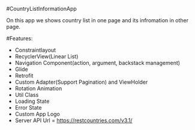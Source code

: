 #CountryListInformationApp

On this app we shows country list in one page and its infromation in other page.

#Features:
- Constraintlayout
- RecyclerView(Linear List)
- Navigation Component(action, argument, backstack management)
- Glide
- Retrofit
- Custom Adapter(Support Pagination) and ViewHolder
- Rotation Animation
- Util Class
- Loading State
- Error State
- Custom App Logo
- Server API Url = https://restcountries.com/v3.1/

  
